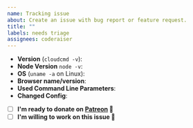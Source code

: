 ```yaml
---
name: Tracking issue
about: Create an issue with bug report or feature request.
title: ""
labels: needs triage
assignees: coderaiser
---
```


- **Version** (`cloudcmd -v`):
- **Node Version** `node -v`:
- **OS** (`uname -a` on Linux):
- **Browser name/version**:
- **Used Command Line Parameters**:
- **Changed Config**:
- [ ] **I'm ready to donate on [Patreon](https://patreon.com/coderaiser) 🎁**
- [ ] **I'm willing to work on this issue 💪**

